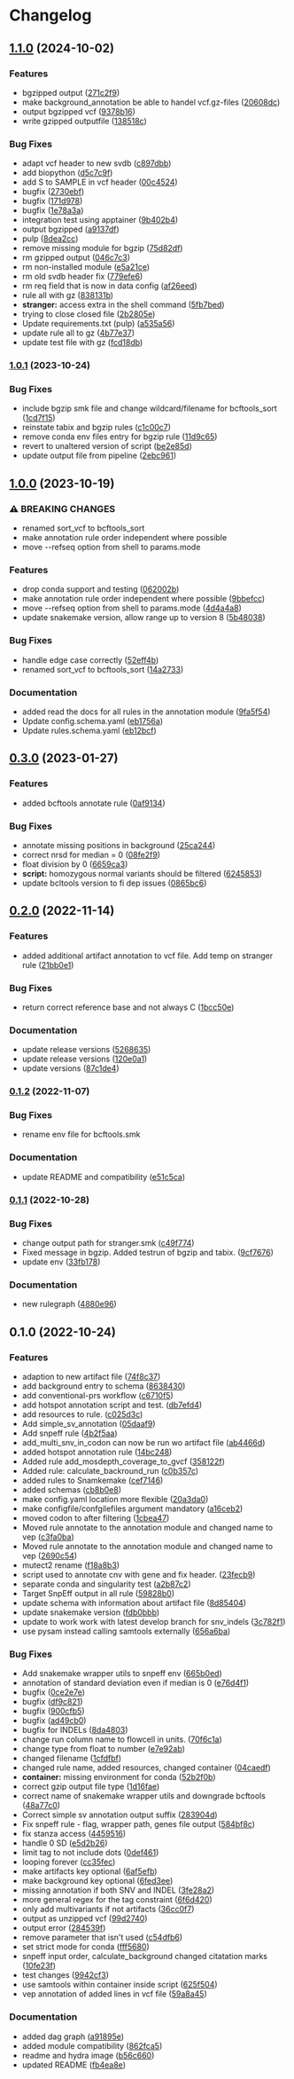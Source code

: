 # Changelog

## [1.1.0](https://www.github.com/hydra-genetics/annotation/compare/v1.0.1...v1.1.0) (2024-10-02)


### Features

* bgzipped output ([271c2f9](https://www.github.com/hydra-genetics/annotation/commit/271c2f9e63a1e6718851ade7a69ed3bd31c8a82c))
* make background_annotation be able to handel vcf.gz-files ([20608dc](https://www.github.com/hydra-genetics/annotation/commit/20608dcd4844516b4d22b1f242a029f764d8a3bd))
* output bgzipped vcf ([9378b16](https://www.github.com/hydra-genetics/annotation/commit/9378b16a923b587904974ac496a0c8d6157b930d))
* write gzipped outputfile ([138518c](https://www.github.com/hydra-genetics/annotation/commit/138518c2c8c5964bdd655cfa2117c4fe78e2de54))


### Bug Fixes

* adapt vcf header to new svdb ([c897dbb](https://www.github.com/hydra-genetics/annotation/commit/c897dbbe5099d48e69a842a77e8d6ab5f99c4298))
* add biopython ([d5c7c9f](https://www.github.com/hydra-genetics/annotation/commit/d5c7c9f276a4515339b847eed05c993e33e35838))
* add S to SAMPLE in vcf header ([00c4524](https://www.github.com/hydra-genetics/annotation/commit/00c4524ff4987f8da11594c5edff771f1a98b0de))
* bugfix ([2730ebf](https://www.github.com/hydra-genetics/annotation/commit/2730ebfdd141559ede77cc6efe34c9a560d3994b))
* bugfix ([171d978](https://www.github.com/hydra-genetics/annotation/commit/171d9789c26ae24f567bfc2a7d0082f53987eed8))
* bugfix ([1e78a3a](https://www.github.com/hydra-genetics/annotation/commit/1e78a3a6ae83a05914d27b8e2e6bc28d86a183bc))
* integration test using apptainer ([9b402b4](https://www.github.com/hydra-genetics/annotation/commit/9b402b43a0ce03c2ad51a42e3697e6187173732d))
* output bgzipped ([a9137df](https://www.github.com/hydra-genetics/annotation/commit/a9137dfa08db0cefe2174c7b28bf0fa2398b2823))
* pulp ([8dea2cc](https://www.github.com/hydra-genetics/annotation/commit/8dea2cc33430452660caf93d7407e7222b69e19b))
* remove missing module for bgzip ([75d82df](https://www.github.com/hydra-genetics/annotation/commit/75d82df8a9012761e6a46523ed64705b74d9e35b))
* rm gzipped output ([046c7c3](https://www.github.com/hydra-genetics/annotation/commit/046c7c39a380446097a2fc9446acd1166b7e3dd2))
* rm non-installed module ([e5a21ce](https://www.github.com/hydra-genetics/annotation/commit/e5a21ceb490533113c11b74ac3afc6680df38811))
* rm old svdb header fix ([779efe6](https://www.github.com/hydra-genetics/annotation/commit/779efe6d3a3f37a256a4f50d42ffd50934ac6210))
* rm req field that is now in data config ([af26eed](https://www.github.com/hydra-genetics/annotation/commit/af26eedc2f8a6b1d243e35346e911860d157231d))
* rule all with gz ([838131b](https://www.github.com/hydra-genetics/annotation/commit/838131b4722801b2239f411d49498e21f3f2927a))
* **stranger:** access extra in the shell command ([5fb7bed](https://www.github.com/hydra-genetics/annotation/commit/5fb7bed3b2639edcd126afea33c2db300ee0e819))
* trying to close closed file ([2b2805e](https://www.github.com/hydra-genetics/annotation/commit/2b2805e3e1984db402244369e1f884f316012ed0))
* Update requirements.txt (pulp) ([a535a56](https://www.github.com/hydra-genetics/annotation/commit/a535a56262accc060edcf2551b21d22df3d0bc2e))
* update rule all to gz ([4b77e37](https://www.github.com/hydra-genetics/annotation/commit/4b77e3730d6db355efa0bcda0b62180aac84eb8c))
* update test file with gz ([fcd18db](https://www.github.com/hydra-genetics/annotation/commit/fcd18dbd7ef5fe477d6a49e28dab8e04e4f5edd1))

### [1.0.1](https://www.github.com/hydra-genetics/annotation/compare/v1.0.0...v1.0.1) (2023-10-24)


### Bug Fixes

* include bgzip smk file and change wildcard/filename for bcftools_sort ([1cd7f15](https://www.github.com/hydra-genetics/annotation/commit/1cd7f158ab041a49ac7d96487256d2992b83b9cc))
* reinstate tabix and bgzip rules ([c1c00c7](https://www.github.com/hydra-genetics/annotation/commit/c1c00c7e304375bb86112f6114db2aad09b0ead0))
* remove conda env files entry for bgzip rule ([11d9c65](https://www.github.com/hydra-genetics/annotation/commit/11d9c65e7a3adcafa2a97f3f3f25f29311cf0802))
* revert to unaltered version of script ([be2e85d](https://www.github.com/hydra-genetics/annotation/commit/be2e85de5d05cc4554af9ac74d810edc793089ca))
* update output file from pipeline ([2ebc961](https://www.github.com/hydra-genetics/annotation/commit/2ebc961236b15916a153cae9d4e86e10441a035b))

## [1.0.0](https://www.github.com/hydra-genetics/annotation/compare/v0.3.0...v1.0.0) (2023-10-19)


### ⚠ BREAKING CHANGES

* renamed sort_vcf to bcftools_sort
* make annotation rule order independent where possible
* move --refseq option from shell to params.mode

### Features

* drop conda support and testing ([062002b](https://www.github.com/hydra-genetics/annotation/commit/062002b6b9fa891f89d4b91ac5f42342299d6888))
* make annotation rule order independent where possible ([9bbefcc](https://www.github.com/hydra-genetics/annotation/commit/9bbefcc92b27e0492389a951f97f445895aa34da))
* move --refseq option from shell to params.mode ([4d4a4a8](https://www.github.com/hydra-genetics/annotation/commit/4d4a4a8f9eec280817d20762098a19e8dfe7a955))
* update snakemake version, allow range up to version 8 ([5b48038](https://www.github.com/hydra-genetics/annotation/commit/5b48038d75dda2766cbb578edce60eb314bf11f5))


### Bug Fixes

* handle edge case correctly ([52eff4b](https://www.github.com/hydra-genetics/annotation/commit/52eff4bfb00897c48d1c6db6d7b5d2207fd1fef9))
* renamed sort_vcf to bcftools_sort ([14a2733](https://www.github.com/hydra-genetics/annotation/commit/14a2733dcdf256db9bafe3ebc24dd43225b7b5be))


### Documentation

* added read the docs for all rules in the annotation module ([9fa5f54](https://www.github.com/hydra-genetics/annotation/commit/9fa5f54b29ac81bd32e61d225a5582ed98dede13))
* Update config.schema.yaml ([eb1756a](https://www.github.com/hydra-genetics/annotation/commit/eb1756afcd6a0d3fa7559f270e11c57ffb210004))
* Update rules.schema.yaml ([eb12bcf](https://www.github.com/hydra-genetics/annotation/commit/eb12bcfe83a65936196d5f1bf0d13cac97b52e9b))

## [0.3.0](https://www.github.com/hydra-genetics/annotation/compare/v0.2.0...v0.3.0) (2023-01-27)


### Features

* added bcftools annotate rule ([0af9134](https://www.github.com/hydra-genetics/annotation/commit/0af9134b86f0bf16d25985c825ee283cbac8766d))


### Bug Fixes

* annotate missing positions in background ([25ca244](https://www.github.com/hydra-genetics/annotation/commit/25ca24461aa6833662931bcc0d688af0350aa65c))
* correct nrsd for median = 0 ([08fe2f9](https://www.github.com/hydra-genetics/annotation/commit/08fe2f9e15070d110222055ff037338c3eb6e875))
* float division by 0 ([6659ca3](https://www.github.com/hydra-genetics/annotation/commit/6659ca345d5852e4d85b1f23f422f7a790aa8490))
* **script:** homozygous normal variants should be filtered ([6245853](https://www.github.com/hydra-genetics/annotation/commit/62458539d115ec10c59a72b8688806c87c26d5f9))
* update bcltools version to fi dep issues ([0865bc6](https://www.github.com/hydra-genetics/annotation/commit/0865bc69fbce2c6367d0b65d7fcc2f555c6b6e9f))

## [0.2.0](https://www.github.com/hydra-genetics/annotation/compare/v0.1.2...v0.2.0) (2022-11-14)


### Features

* added additional artifact annotation to vcf file. Add temp on stranger rule ([21bb0e1](https://www.github.com/hydra-genetics/annotation/commit/21bb0e11e420c5079364061c4fd3109b731df320))


### Bug Fixes

* return correct reference base and not always C ([1bcc50e](https://www.github.com/hydra-genetics/annotation/commit/1bcc50e1b0ce35cf58d6474c8d993e4ab05b563f))


### Documentation

* update release versions ([5268635](https://www.github.com/hydra-genetics/annotation/commit/52686350d91651e847b0588acbecd76ed24e62c4))
* update release versions ([120e0a1](https://www.github.com/hydra-genetics/annotation/commit/120e0a1fc55cc3489537fe5dcf990447d668f83c))
* update versions ([87c1de4](https://www.github.com/hydra-genetics/annotation/commit/87c1de4534b072c9a277c01ab2308a449e881593))

### [0.1.2](https://www.github.com/hydra-genetics/annotation/compare/v0.1.1...v0.1.2) (2022-11-07)


### Bug Fixes

* rename env file for bcftools.smk


### Documentation

* update README and compatibility ([e51c5ca](https://www.github.com/hydra-genetics/annotation/commit/e51c5cac6e434c20aff6435d50ebe116e7c68345))

### [0.1.1](https://www.github.com/hydra-genetics/annotation/compare/v0.1.0...v0.1.1) (2022-10-28)


### Bug Fixes

* change output path for stranger.smk ([c49f774](https://www.github.com/hydra-genetics/annotation/commit/c49f774faf033d8c19b4dedd1ba7692071413af6))
* Fixed message in bgzip. Added testrun of bgzip and tabix. ([9cf7676](https://www.github.com/hydra-genetics/annotation/commit/9cf7676211afce299fbb8d1b190d97afd31eaac9))
* update env ([33fb178](https://www.github.com/hydra-genetics/annotation/commit/33fb178ff8564068e1aea9f6b17193cbefeb16ac))


### Documentation

* new rulegraph ([4880e96](https://www.github.com/hydra-genetics/annotation/commit/4880e96ec070ef0f5caba026f80a632f262afda1))

## 0.1.0 (2022-10-24)


### Features

* adaption to new artifact file ([74f8c37](https://www.github.com/hydra-genetics/annotation/commit/74f8c37b0dbb06fe9344ea8c33a6d9a0b2c0409d))
* add background entry to schema ([8638430](https://www.github.com/hydra-genetics/annotation/commit/86384308146c8dd353f4265a188cde5a934dcf13))
* add conventional-prs workflow ([c6710f5](https://www.github.com/hydra-genetics/annotation/commit/c6710f569e3112fd7064c7a81e8d3018bf3fb35d))
* add hotspot annotation script and test. ([db7efd4](https://www.github.com/hydra-genetics/annotation/commit/db7efd4cbdd0f42fce873d0911f0a21bb14510aa))
* add resources to rule. ([c025d3c](https://www.github.com/hydra-genetics/annotation/commit/c025d3c03ffd92a3c7dad63beb35127d1cdcb443))
* Add simple_sv_annotation ([05daaf9](https://www.github.com/hydra-genetics/annotation/commit/05daaf91d662b82e408e7d9bef3298e042e5b19e))
* Add snpeff rule ([4b2f5aa](https://www.github.com/hydra-genetics/annotation/commit/4b2f5aa703c8b71ba07eddd5b277d9edb60ceda4))
* add_multi_snv_in_codon can now be run wo artifact file ([ab4466d](https://www.github.com/hydra-genetics/annotation/commit/ab4466ddfe6e6f8825374b2160c279d5dfc884be))
* added hotspot annotation rule ([14bc248](https://www.github.com/hydra-genetics/annotation/commit/14bc24899599b1bb0d9fdd84ad5fc4029cc82df2))
* Added rule add_mosdepth_coverage_to_gvcf ([358122f](https://www.github.com/hydra-genetics/annotation/commit/358122fb2db2e4966166656ca0b264a4e2feb4b3))
* Added rule: calculate_backround_run ([c0b357c](https://www.github.com/hydra-genetics/annotation/commit/c0b357c3c522751490ab292c96d1310436afe8a0))
* added rules to Snamkemake ([cef7146](https://www.github.com/hydra-genetics/annotation/commit/cef714627786fe10e148f51d1fb9847e2c0b0494))
* added schemas ([cb8b0e8](https://www.github.com/hydra-genetics/annotation/commit/cb8b0e8b50038e9210a834df788efc64b4d4959b))
* make config.yaml location more flexible ([20a3da0](https://www.github.com/hydra-genetics/annotation/commit/20a3da06249d9a8e984242126fc261a350e48b12))
* make configfile/confgilefiles argument mandatory ([a16ceb2](https://www.github.com/hydra-genetics/annotation/commit/a16ceb29708f15615aac42c5ca39ed1480f3ff83))
* moved codon to after filtering ([1cbea47](https://www.github.com/hydra-genetics/annotation/commit/1cbea47adf407b35b79f620c5837536553ce8360))
* Moved rule annotate to the annotation module and changed name to vep ([c3fa0ba](https://www.github.com/hydra-genetics/annotation/commit/c3fa0ba99016ee47d7de68e31dddb53cdd549289))
* Moved rule annotate to the annotation module and changed name to vep ([2690c54](https://www.github.com/hydra-genetics/annotation/commit/2690c541abd7ea6ef9aa289f7e37fa9ad573f33d))
* mutect2 rename ([f18a8b3](https://www.github.com/hydra-genetics/annotation/commit/f18a8b34ddd74fcb99b900a087ed7cee6b8fc4ca))
* script used to annotate cnv with gene and fix header. ([23fecb9](https://www.github.com/hydra-genetics/annotation/commit/23fecb96995e75ed569b24891a0b4091b0e3a3c4))
* separate conda and singularity test ([a2b87c2](https://www.github.com/hydra-genetics/annotation/commit/a2b87c2e7b5c1575867cb0029466d1f57185be88))
* Target SnpEff output in all rule ([59828b0](https://www.github.com/hydra-genetics/annotation/commit/59828b05a107776400155a957982709068521ace))
* update schema with information about artifact file ([8d85404](https://www.github.com/hydra-genetics/annotation/commit/8d85404dbed2b3e5961e0fb8b6bc9b6920d4b0a9))
* update snakemake version ([fdb0bbb](https://www.github.com/hydra-genetics/annotation/commit/fdb0bbbcfcb8d7061d23a5fd5142356feecbd0ab))
* update to work work with latest develop branch for snv_indels ([3c782f1](https://www.github.com/hydra-genetics/annotation/commit/3c782f12f6f96eb723a88f05f703ac1c047efbd4))
* use pysam instead calling samtools externally ([656a6ba](https://www.github.com/hydra-genetics/annotation/commit/656a6bafa401d9641b190b41e5bede351ce01903))


### Bug Fixes

* Add snakemake wrapper utils to snpeff env ([665b0ed](https://www.github.com/hydra-genetics/annotation/commit/665b0eda4fb974399da31ab91b62f3c51a8ffb89))
* annotation of standard deviation even if median is 0 ([e76d4f1](https://www.github.com/hydra-genetics/annotation/commit/e76d4f1689aa52bf9ded6d7b8feefc7924b23f6d))
* bugfix ([0ce2e7e](https://www.github.com/hydra-genetics/annotation/commit/0ce2e7e641068e980a004f8f90d7e9f3402c08b8))
* bugfix ([df9c821](https://www.github.com/hydra-genetics/annotation/commit/df9c821f9dbadf3b70373cfac1e57a404167aa94))
* bugfix ([900cfb5](https://www.github.com/hydra-genetics/annotation/commit/900cfb5f5ff452d05fea49a39f4205d41ee7b539))
* bugfix ([ad49cb0](https://www.github.com/hydra-genetics/annotation/commit/ad49cb0b59fcfbf1722656e9649b400bef97ed98))
* bugfix for INDELs ([8da4803](https://www.github.com/hydra-genetics/annotation/commit/8da4803e2252dbafff52feca892e8c8a922e229a))
* change run column name to flowcell in units. ([70f6c1a](https://www.github.com/hydra-genetics/annotation/commit/70f6c1aa69ff463b59b8fa661ae269a59ac405dd))
* change type from float to number ([e7e92ab](https://www.github.com/hydra-genetics/annotation/commit/e7e92abba5751cc4505ab469c2f57842aabb89eb))
* changed filename ([1cfdfbf](https://www.github.com/hydra-genetics/annotation/commit/1cfdfbfc75f624b69efa2f0d2f7c23df9a4f7930))
* changed rule name, added resources, changed container ([04caedf](https://www.github.com/hydra-genetics/annotation/commit/04caedface2e2033aa3c5345069059a45430aefa))
* **container:** missing environment for conda ([52b2f0b](https://www.github.com/hydra-genetics/annotation/commit/52b2f0b89518429765dae978f7037791e2b49571))
* correct gzip output file type ([1d16fae](https://www.github.com/hydra-genetics/annotation/commit/1d16fae3bb62188fa3693cb762714bdd05d50443))
* correct name of snakemake wrapper utils and downgrade bcftools ([48a77c0](https://www.github.com/hydra-genetics/annotation/commit/48a77c055af340f79ddd0aebcd8f8cf935e45c62))
* Correct simple sv annotation output suffix ([283904d](https://www.github.com/hydra-genetics/annotation/commit/283904d9720f0ad62d77e791e8a29fd58ba66f30))
* Fix snpeff rule - flag, wrapper path, genes file output ([584bf8c](https://www.github.com/hydra-genetics/annotation/commit/584bf8cd161339666a6a4b7390bc639808860862))
* fix stanza access ([4459516](https://www.github.com/hydra-genetics/annotation/commit/4459516a3896602c29d658c57140be2ef480b119))
* handle 0 SD ([e5d2b26](https://www.github.com/hydra-genetics/annotation/commit/e5d2b267fe6d901fdd0e5a857dd5171117def4e4))
* limit tag to not include dots ([0def461](https://www.github.com/hydra-genetics/annotation/commit/0def461a7143b46ffd51e7b08b38db8f753ced72))
* looping forever ([cc35fec](https://www.github.com/hydra-genetics/annotation/commit/cc35fecad65b289a76d51a2bfd8f66195da9f100))
* make artifacts key optional ([6af5efb](https://www.github.com/hydra-genetics/annotation/commit/6af5efb746723d8eae99e26fbfee847a857a6f46))
* make background key optional ([6fed3ee](https://www.github.com/hydra-genetics/annotation/commit/6fed3eecfe56b8f951e83aff8a24b93284093d77))
* missing annotation if both SNV and INDEL ([3fe28a2](https://www.github.com/hydra-genetics/annotation/commit/3fe28a2254f27c586b7975962881a8581b0628a9))
* more general regex for the tag constraint ([6f6d420](https://www.github.com/hydra-genetics/annotation/commit/6f6d4208b057decc22fac1a6f9cdfa6f6a0f4203))
* only add multivariants if not artifacts ([36cc0f7](https://www.github.com/hydra-genetics/annotation/commit/36cc0f7e739d15399fc8b14c9ef26c0557947556))
* output as unzipped vcf ([99d2740](https://www.github.com/hydra-genetics/annotation/commit/99d274099f4436811de763210fd5705cf943c882))
* output error ([284539f](https://www.github.com/hydra-genetics/annotation/commit/284539febb3947e72f0d35591d78ec5e41005cd4))
* remove parameter that isn't used ([c54dfb6](https://www.github.com/hydra-genetics/annotation/commit/c54dfb665880dd4ec7b293d45d1eb7550e4e4b93))
* set strict mode for conda ([fff5680](https://www.github.com/hydra-genetics/annotation/commit/fff568002b250dd7b7f5ff4a5c184200f5e64ab6))
* snpeff input order, calculate_background changed citatation marks ([10fe23f](https://www.github.com/hydra-genetics/annotation/commit/10fe23f92e9b396dc448d0311248660ab5aebf7a))
* test changes ([9942cf3](https://www.github.com/hydra-genetics/annotation/commit/9942cf3da8f12eca4c4b202f78f9c28a2e66df63))
* use samtools within container inside script ([625f504](https://www.github.com/hydra-genetics/annotation/commit/625f50413ac148ac8378a5fd4a13f27c9251553d))
* vep annotation of added lines in vcf file ([59a8a45](https://www.github.com/hydra-genetics/annotation/commit/59a8a454a41518f2f4a36d1631d247b37d935ef8))


### Documentation

* added dag graph ([a91895e](https://www.github.com/hydra-genetics/annotation/commit/a91895e04420286f69f93a9fef2c850abbbcce93))
* added module compatibility ([862fca5](https://www.github.com/hydra-genetics/annotation/commit/862fca5ba8ac7f5fc92d8a990fdde75b4b2dc84b))
* readme and hydra image ([b56c660](https://www.github.com/hydra-genetics/annotation/commit/b56c6604f6eaeda8c424b2b7007cc032e2b589d7))
* updated README ([fb4ea8e](https://www.github.com/hydra-genetics/annotation/commit/fb4ea8e9d380afd62f8e1b5cc00061b4d59fdcd0))
